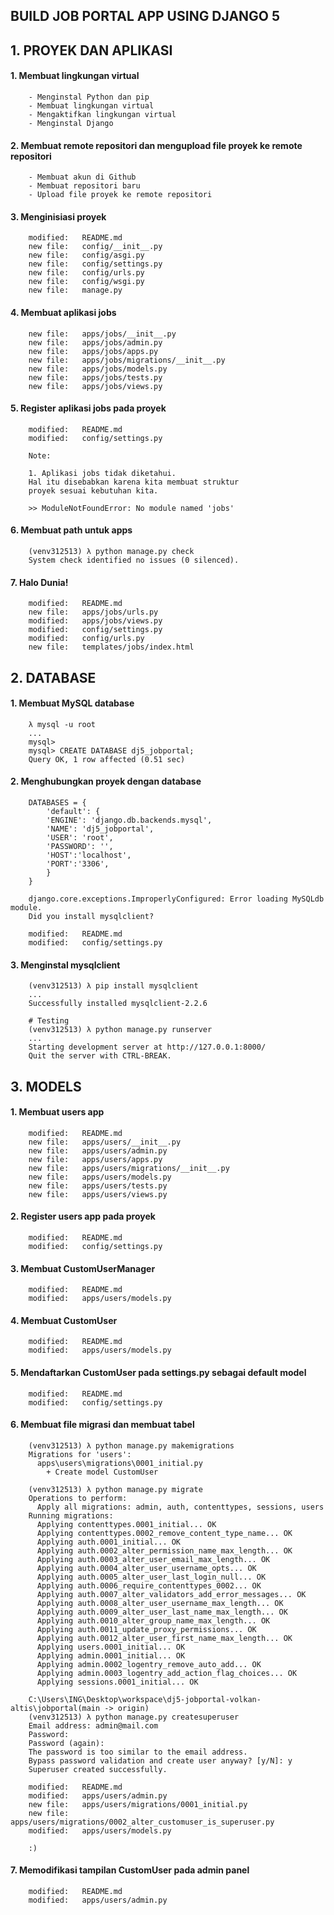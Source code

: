## BUILD JOB PORTAL APP USING DJANGO 5


## 1. PROYEK DAN APLIKASI

#### 1. Membuat lingkungan virtual

        - Menginstal Python dan pip
        - Membuat lingkungan virtual
        - Mengaktifkan lingkungan virtual
        - Menginstal Django

#### 2. Membuat remote repositori dan mengupload file proyek ke remote repositori

        - Membuat akun di Github
        - Membuat repositori baru
        - Upload file proyek ke remote repositori

#### 3. Menginisiasi proyek

        modified:   README.md
        new file:   config/__init__.py
        new file:   config/asgi.py
        new file:   config/settings.py
        new file:   config/urls.py
        new file:   config/wsgi.py
        new file:   manage.py

#### 4. Membuat aplikasi jobs

        new file:   apps/jobs/__init__.py
        new file:   apps/jobs/admin.py
        new file:   apps/jobs/apps.py
        new file:   apps/jobs/migrations/__init__.py
        new file:   apps/jobs/models.py
        new file:   apps/jobs/tests.py
        new file:   apps/jobs/views.py

#### 5. Register aplikasi jobs pada proyek

        modified:   README.md
        modified:   config/settings.py

        Note:

        1. Aplikasi jobs tidak diketahui. 
        Hal itu disebabkan karena kita membuat struktur
        proyek sesuai kebutuhan kita.

        >> ModuleNotFoundError: No module named 'jobs'

#### 6. Membuat path untuk apps

        (venv312513) λ python manage.py check
        System check identified no issues (0 silenced).

#### 7. Halo Dunia!

        modified:   README.md
        new file:   apps/jobs/urls.py
        modified:   apps/jobs/views.py
        modified:   config/settings.py
        modified:   config/urls.py
        new file:   templates/jobs/index.html


## 2. DATABASE

#### 1. Membuat MySQL database

        λ mysql -u root
        ...
        mysql>
        mysql> CREATE DATABASE dj5_jobportal;
        Query OK, 1 row affected (0.51 sec)

#### 2. Menghubungkan proyek dengan database

        DATABASES = {
            'default': {
            'ENGINE': 'django.db.backends.mysql',
            'NAME': 'dj5_jobportal',
            'USER': 'root',
            'PASSWORD': '',
            'HOST':'localhost',
            'PORT':'3306',
            }
        }

        django.core.exceptions.ImproperlyConfigured: Error loading MySQLdb module.
        Did you install mysqlclient?

        modified:   README.md
        modified:   config/settings.py

#### 3. Menginstal mysqlclient

        (venv312513) λ pip install mysqlclient
        ...
        Successfully installed mysqlclient-2.2.6

        # Testing
        (venv312513) λ python manage.py runserver
        ...
        Starting development server at http://127.0.0.1:8000/
        Quit the server with CTRL-BREAK.


## 3. MODELS

#### 1. Membuat users app

        modified:   README.md
        new file:   apps/users/__init__.py
        new file:   apps/users/admin.py
        new file:   apps/users/apps.py
        new file:   apps/users/migrations/__init__.py
        new file:   apps/users/models.py
        new file:   apps/users/tests.py
        new file:   apps/users/views.py

#### 2. Register users app pada proyek

        modified:   README.md
        modified:   config/settings.py

#### 3. Membuat CustomUserManager

        modified:   README.md
        modified:   apps/users/models.py

#### 4. Membuat CustomUser

        modified:   README.md
        modified:   apps/users/models.py

#### 5. Mendaftarkan CustomUser pada settings.py sebagai default model

        modified:   README.md
        modified:   config/settings.py

#### 6. Membuat file migrasi dan membuat tabel

        (venv312513) λ python manage.py makemigrations
        Migrations for 'users':
          apps\users\migrations\0001_initial.py
            + Create model CustomUser

        (venv312513) λ python manage.py migrate
        Operations to perform:
          Apply all migrations: admin, auth, contenttypes, sessions, users
        Running migrations:
          Applying contenttypes.0001_initial... OK
          Applying contenttypes.0002_remove_content_type_name... OK
          Applying auth.0001_initial... OK
          Applying auth.0002_alter_permission_name_max_length... OK
          Applying auth.0003_alter_user_email_max_length... OK
          Applying auth.0004_alter_user_username_opts... OK
          Applying auth.0005_alter_user_last_login_null... OK
          Applying auth.0006_require_contenttypes_0002... OK
          Applying auth.0007_alter_validators_add_error_messages... OK
          Applying auth.0008_alter_user_username_max_length... OK
          Applying auth.0009_alter_user_last_name_max_length... OK
          Applying auth.0010_alter_group_name_max_length... OK
          Applying auth.0011_update_proxy_permissions... OK
          Applying auth.0012_alter_user_first_name_max_length... OK
          Applying users.0001_initial... OK
          Applying admin.0001_initial... OK
          Applying admin.0002_logentry_remove_auto_add... OK
          Applying admin.0003_logentry_add_action_flag_choices... OK
          Applying sessions.0001_initial... OK

        C:\Users\ING\Desktop\workspace\dj5-jobportal-volkan-altis\jobportal(main -> origin)
        (venv312513) λ python manage.py createsuperuser
        Email address: admin@mail.com
        Password:
        Password (again):
        The password is too similar to the email address.
        Bypass password validation and create user anyway? [y/N]: y
        Superuser created successfully.

        modified:   README.md
        modified:   apps/users/admin.py
        new file:   apps/users/migrations/0001_initial.py
        new file:   apps/users/migrations/0002_alter_customuser_is_superuser.py
        modified:   apps/users/models.py

        :)

#### 7. Memodifikasi tampilan CustomUser pada admin panel

        modified:   README.md
        modified:   apps/users/admin.py